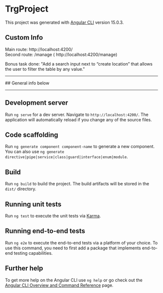 # TrgProject

This project was generated with [Angular CLI](https://github.com/angular/angular-cli) version 15.0.3.

## Custom Info
Main route: http://localhost:4200/ <br />
Second route:  /manage ( http://localhost:4200/manage) <br />

Bonus task done: "Add a search input next to “create location” that allows the user to filter the table by any value."<br />

<hr>
## General info below
<hr>

## Development server

Run `ng serve` for a dev server. Navigate to `http://localhost:4200/`. The application will automatically reload if you change any of the source files.

## Code scaffolding

Run `ng generate component component-name` to generate a new component. You can also use `ng generate directive|pipe|service|class|guard|interface|enum|module`.

## Build

Run `ng build` to build the project. The build artifacts will be stored in the `dist/` directory.

## Running unit tests

Run `ng test` to execute the unit tests via [Karma](https://karma-runner.github.io).

## Running end-to-end tests

Run `ng e2e` to execute the end-to-end tests via a platform of your choice. To use this command, you need to first add a package that implements end-to-end testing capabilities.

## Further help

To get more help on the Angular CLI use `ng help` or go check out the [Angular CLI Overview and Command Reference](https://angular.io/cli) page.
